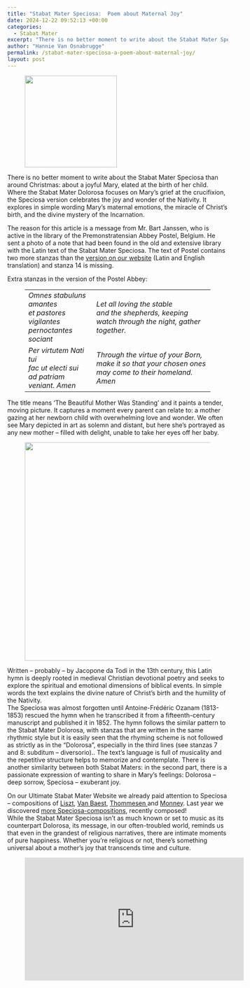 ```yaml
---
title: "Stabat Mater Speciosa:  Poem about Maternal Joy"
date: 2024-12-22 09:52:13 +00:00
categories:
  - Stabat Mater
excerpt: "There is no better moment to write about the Stabat Mater Speciosa than around Christmas: about a joyful Mary, elated at the birth of her child. Where the Stabat Mater …"
author: "Hannie Van Osnabrugge"
permalink: /stabat-mater-speciosa-a-poem-about-maternal-joy/
layout: post
---
```

<div class="wp-block-image">
<figure class="alignleft size-full is-resized"><img loading="lazy" decoding="async" width="508" height="897" src="https://stabatmater.info/wp-content/uploads/2024/12/p-69-speciosanw.jpg" alt="" class="wp-image-17006" style="width:210px;height:auto" srcset="https://stabatmater.info/wp-content/uploads/2024/12/p-69-speciosanw.jpg 508w, https://stabatmater.info/wp-content/uploads/2024/12/p-69-speciosanw-170x300.jpg 170w, https://stabatmater.info/wp-content/uploads/2024/12/p-69-speciosanw-14x24.jpg 14w, https://stabatmater.info/wp-content/uploads/2024/12/p-69-speciosanw-20x36.jpg 20w, https://stabatmater.info/wp-content/uploads/2024/12/p-69-speciosanw-27x48.jpg 27w" sizes="auto, (max-width: 508px) 100vw, 508px" /></figure></div>


<p>There is no better moment to write about the Stabat Mater Speciosa than around Christmas: about a joyful Mary, elated at the birth of her child. Where the Stabat Mater Dolorosa focuses on Mary&#8217;s grief at the crucifixion, the Speciosa version celebrates the joy and wonder of the Nativity. It explores in simple wording Mary&#8217;s maternal emotions, the miracle of Christ&#8217;s birth, and the divine mystery of the Incarnation.</p>



<p>The reason for this article is a message from Mr. Bart Janssen, who is active in the library of the Premonstratensian Abbey Postel, Belgium. He sent a photo of a note that had been found in the old and extensive library with the Latin text of the Stabat Mater Speciosa. The text of Postel contains two more stanzas than the <a href="https://stabatmater.info/stabat-mater-translations-and-languages/stabat-mater-speciosa-latin-text/">version on our website</a> (Latin and English translation) and stanza 14 is missing. </p>



<p>Extra stanzas in the version of the Postel Abbey:</p>



<figure class="wp-block-table"><table class="has-fixed-layout"><tbody><tr><td><em>Omnes stabuluns amantes<br>et pastores vigilantes<br>pernoctantes sociant</em></td><td><em>Let all loving the stable <br>and the shepherds, keeping watch through the night, gather together.</em></td></tr><tr><td><em>Per virtutem Nati tui<br>fac ut electi sui<br>ad patriam veniant. Amen</em></td><td><em>Through the virtue of your Born, <br>make it so that your chosen ones <br>may come to their homeland. Amen</em></td></tr></tbody></table></figure>



<p>The title means &#8216;The Beautiful Mother Was Standing&#8217; and it paints a tender, moving picture. It captures a moment every parent can relate to: a mother gazing at her newborn child with overwhelming love and wonder. We often see Mary depicted in art as solemn and distant, but here she&#8217;s portrayed as any new mother – filled with delight, unable to take her eyes off her baby.</p>


<div class="wp-block-image">
<figure class="alignleft size-large is-resized"><img loading="lazy" decoding="async" width="1024" height="929" src="https://stabatmater.info/wp-content/uploads/2024/12/Speciosa-Postel-foto1-1-1024x929.jpg" alt="" class="wp-image-16999" style="width:499px;height:auto" srcset="https://stabatmater.info/wp-content/uploads/2024/12/Speciosa-Postel-foto1-1-1024x929.jpg 1024w, https://stabatmater.info/wp-content/uploads/2024/12/Speciosa-Postel-foto1-1-300x272.jpg 300w, https://stabatmater.info/wp-content/uploads/2024/12/Speciosa-Postel-foto1-1-768x697.jpg 768w, https://stabatmater.info/wp-content/uploads/2024/12/Speciosa-Postel-foto1-1-24x22.jpg 24w, https://stabatmater.info/wp-content/uploads/2024/12/Speciosa-Postel-foto1-1-36x33.jpg 36w, https://stabatmater.info/wp-content/uploads/2024/12/Speciosa-Postel-foto1-1-48x44.jpg 48w" sizes="auto, (max-width: 1024px) 100vw, 1024px" /></figure></div>


<p>Written – probably &#8211; by Jacopone da Todi in the 13th century, this Latin hymn is deeply rooted in medieval Christian devotional poetry and seeks to explore the spiritual and emotional dimensions of biblical events. In simple words the text explains the divine nature of Christ&#8217;s birth and the humility of the Nativity. <br>The Speciosa was almost forgotten until Antoine-Frédéric Ozanam (1813-1853) rescued the hymn when he transcribed it from a fifteenth-century manuscript and published it in 1852. The hymn follows the similar pattern to the Stabat Mater Dolorosa, with stanzas that are written in the same rhythmic style but it is easily seen that the rhyming scheme is not followed as strictly as in the “Dolorosa”, especially in the third lines (see stanzas 7 and 8: subditum – diversorio).. The text&#8217;s language is full of musicality and the repetitive structure helps to memorize and contemplate. There is another similarity between both Stabat Maters: in the second part, there is a passionate expression of wanting to share in Mary&#8217;s feelings: Dolorosa – deep sorrow, Speciosa &#8211; exuberant joy.</p>



<p>On our Ultimate Stabat Mater Website we already paid attention to Speciosa – compositions of <a href="https://stabatmater.info/componist/liszt/">Liszt</a>, <a href="https://stabatmater.info/componist/baest-stabat-mater-speciosa-arjan-van/">Van Baest</a>, <a href="https://stabatmater.info/componist/thommessen/">Thommesen </a>and <a href="https://stabatmater.info/componist/monney-stabat-mater-speciosa/">Monney</a>. Last year we discovered <a href="https://stabatmater.info/stabat-mater-speciosa-compositions/">more Speciosa-compositions</a>, recently composed! <br>While the Stabat Mater Speciosa isn&#8217;t as much known or set to music as its counterpart Dolorosa, its message, in our often-troubled world, reminds us that even in the grandest of religious narratives, there are intimate moments of pure happiness. Whether you&#8217;re religious or not, there&#8217;s something universal about a mother&#8217;s joy that transcends time and culture.</p>



<figure class="wp-block-embed is-type-video is-provider-youtube wp-block-embed-youtube wp-embed-aspect-16-9 wp-has-aspect-ratio"><div class="wp-block-embed__wrapper">
<iframe loading="lazy" title="Gonzague Monney   Stabat Mater Speciosa" width="500" height="281" src="https://www.youtube.com/embed/OoV5z5CLddQ?feature=oembed" frameborder="0" allow="accelerometer; autoplay; clipboard-write; encrypted-media; gyroscope; picture-in-picture; web-share" referrerpolicy="strict-origin-when-cross-origin" allowfullscreen></iframe>
</div></figure>
